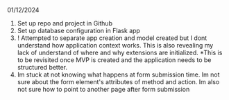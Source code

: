 ---
---

01/12/2024

1. Set up repo and project in Github
2. Set up database configuration in Flask app
3. ! Attempted to separate app creation and model created but I dont understand how application context works. This is also revealing my lack of understand of where and why extensions are initialized. \*This is to be revisited once MVP is created and the application needs to be structured better.
4. Im stuck at not knowing what happens at form submission time. Im not sure about the form element's attributes of method and action. Im also not sure how to point to another page after form submission

